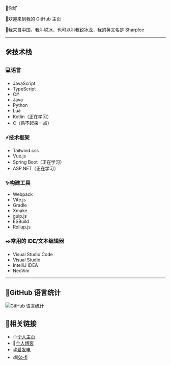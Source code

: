 👋你好

🤗欢迎来到我的 GitHub 主页

🧭我来自中国，我叫锐冰，也可以叫我锐冰龙，我的英文名是 SharpIce

---

## 🛠技术栈

### 💻️语言

- JavaScript
- TypeScript
- C#
- Java
- Python
- Lua
- Kotlin（正在学习）
- C（熟不起来一点）

### ⚡️技术框架

- Tailwind.css
- Vue.js
- Spring Boot（正在学习）
- ASP.NET（正在学习）

### ✨️构建工具

- Webpack
- Vite.js
- Gradle
- Xmake
- gulp.js
- ESBuild
- Rollup.js

### ✒️常用的 IDE/文本编辑器

- Visual Studio Code
- Visual Studio
- IntelliJ IDEA
- NeoVim

---

## 📝GitHub 语言统计
![GitHub 语言统计](https://github-readme-stats.vercel.app/api/top-langs/?username=FurryRbl&hide_border=true&layout=compact&langs_count=10&theme=ambient_gradient&card_width=480&locale=cn&exclude_repo=Shell_Hosts_Android,End,Chinese_software)

## 🔗相关链接
- ☁[个人主页](https://sharpice.top)
- 📖[个人博客](https://blog.sharpice.top)
- 💰️[爱发电](https://ifdian.net/a/SharpIce)
- 💰️[Ko-fi](https://ko-fi.com/S6S8L8OOP)
